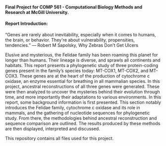 #### Final Project for COMP 561 - Computational Biology Methods and Research at McGill University.

#### Report Introduction:

“Genes are rarely about inevitability, especially when it comes to humans, the brain, or behavior. They're
 about vulnerability, propensities, tendencies.”
          ― Robert M Sapolsky, Why Zebras Don't Get Ulcers
 
Elusive and mysterious, the Felidae family has been roaming this planet for longer than humans. Their lineage is diverse, and sprawls all continents and habitats. This report presents a phylogenetic study of three protein-coding genes present in the family’s species today: MT-COX1, MT-COX2, and MT-COX3. These genes are at the heart of the production of cytochrome c oxidase, an enzyme essential for breathing in all mammalian species. In this project, ancestral reconstructions of all three genes were generated. These were then analyzed to uncover the mysteries behind their evolution through time, and more importantly their adaptations to various environments.
In this report, some background information is first presented. This section notably introduces the Felidae family, cytochrome c oxidase and its role in mammals, and the gathering of nucleotide sequences for phylogenetic study. From there, the methodologies behind ancestral reconstruction and sequence comparison are outlined. The results produced by these methods are then displayed, interpreted and discussed.

This repository contains all files used for this project.
